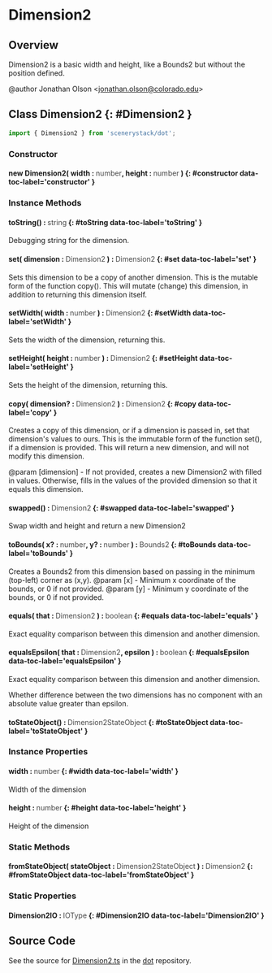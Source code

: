 # Dimension2

## Overview

Dimension2 is a basic width and height, like a Bounds2 but without the position defined.

@author Jonathan Olson &lt;jonathan.olson@colorado.edu&gt;

## Class Dimension2 {: #Dimension2 }


```js
import { Dimension2 } from 'scenerystack/dot';
```
### Constructor

#### new Dimension2( width : <span style="font-weight: 400; opacity: 80%;">number</span>, height : <span style="font-weight: 400; opacity: 80%;">number</span> ) {: #constructor data-toc-label='constructor' }

### Instance Methods

#### toString() : <span style="font-weight: 400; opacity: 80%;">string</span> {: #toString data-toc-label='toString' }

Debugging string for the dimension.

#### set( dimension : <span style="font-weight: 400; opacity: 80%;">Dimension2</span> ) : <span style="font-weight: 400; opacity: 80%;">Dimension2</span> {: #set data-toc-label='set' }

Sets this dimension to be a copy of another dimension.
This is the mutable form of the function copy(). This will mutate (change) this dimension, in addition to returning
this dimension itself.

#### setWidth( width : <span style="font-weight: 400; opacity: 80%;">number</span> ) : <span style="font-weight: 400; opacity: 80%;">Dimension2</span> {: #setWidth data-toc-label='setWidth' }

Sets the width of the dimension, returning this.

#### setHeight( height : <span style="font-weight: 400; opacity: 80%;">number</span> ) : <span style="font-weight: 400; opacity: 80%;">Dimension2</span> {: #setHeight data-toc-label='setHeight' }

Sets the height of the dimension, returning this.

#### copy( dimension? : <span style="font-weight: 400; opacity: 80%;">Dimension2</span> ) : <span style="font-weight: 400; opacity: 80%;">Dimension2</span> {: #copy data-toc-label='copy' }

Creates a copy of this dimension, or if a dimension is passed in, set that dimension's values to ours.
This is the immutable form of the function set(), if a dimension is provided. This will return a new dimension,
and will not modify this dimension.

@param [dimension] - If not provided, creates a new Dimension2 with filled in values. Otherwise, fills
                     in the values of the provided dimension so that it equals this dimension.

#### swapped() : <span style="font-weight: 400; opacity: 80%;">Dimension2</span> {: #swapped data-toc-label='swapped' }

Swap width and height and return a new Dimension2

#### toBounds( x? : <span style="font-weight: 400; opacity: 80%;">number</span>, y? : <span style="font-weight: 400; opacity: 80%;">number</span> ) : <span style="font-weight: 400; opacity: 80%;">Bounds2</span> {: #toBounds data-toc-label='toBounds' }

Creates a Bounds2 from this dimension based on passing in the minimum (top-left) corner as (x,y).
@param [x] - Minimum x coordinate of the bounds, or 0 if not provided.
@param [y] - Minimum y coordinate of the bounds, or 0 if not provided.

#### equals( that : <span style="font-weight: 400; opacity: 80%;">Dimension2</span> ) : <span style="font-weight: 400; opacity: 80%;">boolean</span> {: #equals data-toc-label='equals' }

Exact equality comparison between this dimension and another dimension.

#### equalsEpsilon( that : <span style="font-weight: 400; opacity: 80%;">Dimension2</span>, epsilon ) : <span style="font-weight: 400; opacity: 80%;">boolean</span> {: #equalsEpsilon data-toc-label='equalsEpsilon' }

Exact equality comparison between this dimension and another dimension.

Whether difference between the two dimensions has no component with an absolute value greater than epsilon.

#### toStateObject() : <span style="font-weight: 400; opacity: 80%;">Dimension2StateObject</span> {: #toStateObject data-toc-label='toStateObject' }

### Instance Properties

#### width : <span style="font-weight: 400; opacity: 80%;">number</span> {: #width data-toc-label='width' }

Width of the dimension

#### height : <span style="font-weight: 400; opacity: 80%;">number</span> {: #height data-toc-label='height' }

Height of the dimension

### Static Methods

#### fromStateObject( stateObject : <span style="font-weight: 400; opacity: 80%;">Dimension2StateObject</span> ) : <span style="font-weight: 400; opacity: 80%;">Dimension2</span> {: #fromStateObject data-toc-label='fromStateObject' }

### Static Properties

#### Dimension2IO : <span style="font-weight: 400; opacity: 80%;">IOType</span> {: #Dimension2IO data-toc-label='Dimension2IO' }



## Source Code

See the source for [Dimension2.ts](https://github.com/phetsims/dot/blob/main/js/Dimension2.ts) in the [dot](https://github.com/phetsims/dot) repository.
